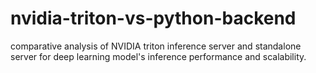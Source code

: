 # nvidia-triton-vs-python-backend
comparative analysis of NVIDIA triton inference server and standalone server for deep learning model's inference performance and scalability.
